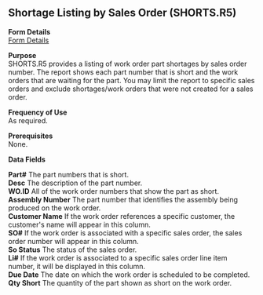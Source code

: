 ##  Shortage Listing by Sales Order (SHORTS.R5)

<PageHeader />

**Form Details**  
[ Form Details ](SHORTS-R5-1/README.md)   

**Purpose**  
SHORTS.R5 provides a listing of work order part shortages by sales order
number. The report shows each part number that is short and the work orders
that are waiting for the part. You may limit the report to specific sales
orders and exclude shortages/work orders that were not created for a sales
order.

**Frequency of Use**  
As required.

**Prerequisites**  
None.

**Data Fields**

**Part#** The part numbers that is short.  
**Desc** The description of the part number.  
**WO.ID** All of the work order numbers that show the part as short.  
**Assembly Number** The part number that identifies the assembly being
produced on the work order.  
**Customer Name** If the work order references a specific customer, the
customer's name will appear in this column.  
**SO#** If the work order is associated with a specific sales order, the sales
order number will appear in this column.  
**So Status** The status of the sales order.  
**Li#** If the work order is associated to a specific sales order line item
number, it will be displayed in this column.  
**Due Date** The date on which the work order is scheduled to be completed.  
**Qty Short** The quantity of the part shown as short on the work order.  
  
<badge text= "Version 8.10.57" vertical="middle" />

<PageFooter />
